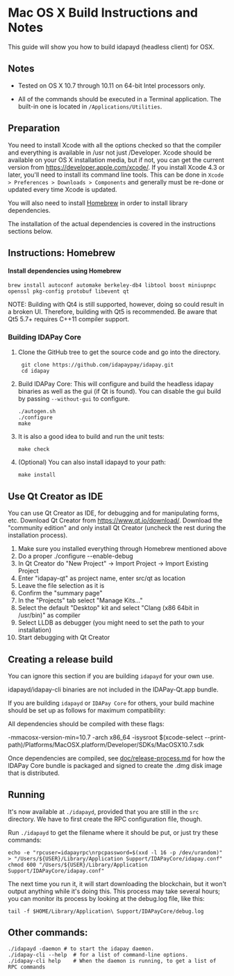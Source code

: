 Mac OS X Build Instructions and Notes
====================================
This guide will show you how to build idapayd (headless client) for OSX.

Notes
-----

* Tested on OS X 10.7 through 10.11 on 64-bit Intel processors only.

* All of the commands should be executed in a Terminal application. The
built-in one is located in `/Applications/Utilities`.

Preparation
-----------

You need to install Xcode with all the options checked so that the compiler
and everything is available in /usr not just /Developer. Xcode should be
available on your OS X installation media, but if not, you can get the
current version from https://developer.apple.com/xcode/. If you install
Xcode 4.3 or later, you'll need to install its command line tools. This can
be done in `Xcode > Preferences > Downloads > Components` and generally must
be re-done or updated every time Xcode is updated.

You will also need to install [Homebrew](http://brew.sh) in order to install library
dependencies.

The installation of the actual dependencies is covered in the instructions
sections below.

Instructions: Homebrew
----------------------

#### Install dependencies using Homebrew

    brew install autoconf automake berkeley-db4 libtool boost miniupnpc openssl pkg-config protobuf libevent qt

NOTE: Building with Qt4 is still supported, however, doing so could result in a broken UI. Therefore, building with Qt5 is recommended. Be aware that Qt5 5.7+ requires C++11 compiler support.

### Building IDAPay Core

1. Clone the GitHub tree to get the source code and go into the directory.

        git clone https://github.com/idapaypay/idapay.git
        cd idapay

2.  Build IDAPay Core:
    This will configure and build the headless idapay binaries as well as the gui (if Qt is found).
    You can disable the gui build by passing `--without-gui` to configure.

        ./autogen.sh
        ./configure
        make

3.  It is also a good idea to build and run the unit tests:

        make check

4.  (Optional) You can also install idapayd to your path:

        make install

Use Qt Creator as IDE
------------------------
You can use Qt Creator as IDE, for debugging and for manipulating forms, etc.
Download Qt Creator from https://www.qt.io/download/. Download the "community edition" and only install Qt Creator (uncheck the rest during the installation process).

1. Make sure you installed everything through Homebrew mentioned above
2. Do a proper ./configure --enable-debug
3. In Qt Creator do "New Project" -> Import Project -> Import Existing Project
4. Enter "idapay-qt" as project name, enter src/qt as location
5. Leave the file selection as it is
6. Confirm the "summary page"
7. In the "Projects" tab select "Manage Kits..."
8. Select the default "Desktop" kit and select "Clang (x86 64bit in /usr/bin)" as compiler
9. Select LLDB as debugger (you might need to set the path to your installation)
10. Start debugging with Qt Creator

Creating a release build
------------------------
You can ignore this section if you are building `idapayd` for your own use.

idapayd/idapay-cli binaries are not included in the IDAPay-Qt.app bundle.

If you are building `idapayd` or `IDAPay Core` for others, your build machine should be set up
as follows for maximum compatibility:

All dependencies should be compiled with these flags:

 -mmacosx-version-min=10.7
 -arch x86_64
 -isysroot $(xcode-select --print-path)/Platforms/MacOSX.platform/Developer/SDKs/MacOSX10.7.sdk

Once dependencies are compiled, see [doc/release-process.md](release-process.md) for how the IDAPay Core
bundle is packaged and signed to create the .dmg disk image that is distributed.

Running
-------

It's now available at `./idapayd`, provided that you are still in the `src`
directory. We have to first create the RPC configuration file, though.

Run `./idapayd` to get the filename where it should be put, or just try these
commands:

    echo -e "rpcuser=idapayrpc\nrpcpassword=$(xxd -l 16 -p /dev/urandom)" > "/Users/${USER}/Library/Application Support/IDAPayCore/idapay.conf"
    chmod 600 "/Users/${USER}/Library/Application Support/IDAPayCore/idapay.conf"

The next time you run it, it will start downloading the blockchain, but it won't
output anything while it's doing this. This process may take several hours;
you can monitor its process by looking at the debug.log file, like this:

    tail -f $HOME/Library/Application\ Support/IDAPayCore/debug.log

Other commands:
-------

    ./idapayd -daemon # to start the idapay daemon.
    ./idapay-cli --help  # for a list of command-line options.
    ./idapay-cli help    # When the daemon is running, to get a list of RPC commands
